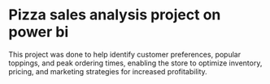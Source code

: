 # Pizza sales analysis project on power bi  
This project was done to help identify customer preferences, popular toppings, and peak ordering times, enabling the store to optimize inventory, pricing, and marketing strategies for increased profitability.



